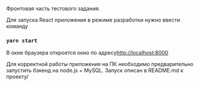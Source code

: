 Фронтовая часть тестового задания.

Для запуска React приложения в режиме разработки нужно ввести команду

### `yarn start`

В окне браузера откроется окно по адресу[http://localhost:8000](http://localhost:8000)

Для корректной работы приложения на ПК необходимо предварительно запустить бэкенд на node.js + MySQL. Запуск описан в README.md к проекту/
